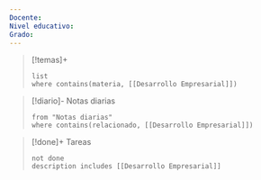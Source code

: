 ```yaml
---
Docente: 
Nivel educativo: 
Grado:
---
```




>[!temas]+ 
>```dataview
>list 
>where contains(materia, [[Desarrollo Empresarial]])
>```

>[!diario]- Notas diarias
>```list
>from "Notas diarias"
>where contains(relacionado, [[Desarrollo Empresarial]])
>```

>[!done]+ Tareas
>```tasks
>not done 
>description includes [[Desarrollo Empresarial]]
>```
